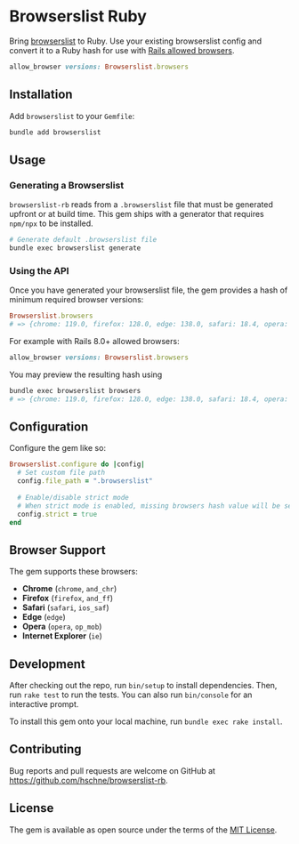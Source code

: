 # Browserslist Ruby

Bring [browserslist](https://github.com/browserslist/browserslist) to Ruby. Use your existing browserslist config and convert it to a Ruby hash for use with [Rails allowed browsers](https://github.com/rails/rails/pull/50505).

```ruby
allow_browser versions: Browserslist.browsers
```

## Installation

Add `browserslist` to your `Gemfile`:

```bash
bundle add browserslist
```

## Usage

### Generating a Browserslist

`browserslist-rb` reads from a `.browserslist` file that must be generated upfront or at build time. This gem ships with a generator that requires `npm/npx` to be installed.

```bash
# Generate default .browserslist file
bundle exec browserslist generate

```

### Using the API

Once you have generated your browserslist file, the gem provides a hash of minimum required browser versions:

```ruby
Browserslist.browsers
# => {chrome: 119.0, firefox: 128.0, edge: 138.0, safari: 18.4, opera: 80.0, ie: false}
```
For example with Rails 8.0+ allowed browsers:

```ruby
allow_browser versions: Browserslist.browsers
```

You may preview the resulting hash using 

```bash
bundle exec browserslist browsers
# => {chrome: 119.0, firefox: 128.0, edge: 138.0, safari: 18.4, opera: 80.0, ie: false}
```

## Configuration

Configure the gem like so:

```ruby
Browserslist.configure do |config|
  # Set custom file path 
  config.file_path = ".browserslist"
  
  # Enable/disable strict mode 
  # When strict mode is enabled, missing browsers hash value will be set to false, which in conjunction with `allow_browser` means they will be forbidden from accessing your application.
  config.strict = true
end
```

## Browser Support

The gem supports these browsers:
- **Chrome** (`chrome`, `and_chr`)
- **Firefox** (`firefox`, `and_ff`) 
- **Safari** (`safari`, `ios_saf`)
- **Edge** (`edge`)
- **Opera** (`opera`, `op_mob`)
- **Internet Explorer** (`ie`)

## Development

After checking out the repo, run `bin/setup` to install dependencies. Then, run `rake test` to run the tests. You can also run `bin/console` for an interactive prompt.

To install this gem onto your local machine, run `bundle exec rake install`.

## Contributing

Bug reports and pull requests are welcome on GitHub at https://github.com/hschne/browserslist-rb.

## License

The gem is available as open source under the terms of the [MIT License](https://opensource.org/licenses/MIT).
